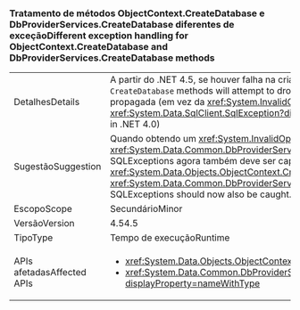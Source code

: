### <a name="different-exception-handling-for-objectcontextcreatedatabase-and-dbproviderservicescreatedatabase-methods"></a><span data-ttu-id="278e4-101">Tratamento de métodos ObjectContext.CreateDatabase e DbProviderServices.CreateDatabase diferentes de exceção</span><span class="sxs-lookup"><span data-stu-id="278e4-101">Different exception handling for ObjectContext.CreateDatabase and DbProviderServices.CreateDatabase methods</span></span>

|   |   |
|---|---|
|<span data-ttu-id="278e4-102">Detalhes</span><span class="sxs-lookup"><span data-stu-id="278e4-102">Details</span></span>|<span data-ttu-id="278e4-103">A partir do .NET 4.5, se houver falha na criação do banco de dados, os métodos <code>CreateDatabase</code> tentarão remover o banco de dados vazio.</span><span class="sxs-lookup"><span data-stu-id="278e4-103">Beginning in .NET 4.5, if database creation fails, <code>CreateDatabase</code> methods will attempt to drop the empty database.</span></span> <span data-ttu-id="278e4-104">Se essa operação for bem-sucedida, a <xref:System.Data.SqlClient.SqlException?displayProperty=name> original será propagada (em vez da <xref:System.InvalidOperationException?displayProperty=name> que sempre era gerada no .NET 4.0)</span><span class="sxs-lookup"><span data-stu-id="278e4-104">If that operation succeeds, the original <xref:System.Data.SqlClient.SqlException?displayProperty=name> will be propagated (instead of the <xref:System.InvalidOperationException?displayProperty=name> that was always thrown in .NET 4.0)</span></span>|
|<span data-ttu-id="278e4-105">Sugestão</span><span class="sxs-lookup"><span data-stu-id="278e4-105">Suggestion</span></span>|<span data-ttu-id="278e4-106">Quando obtendo um <xref:System.InvalidOperationException?displayProperty=name> durante a execução <xref:System.Data.Objects.ObjectContext.CreateDatabase> ou <xref:System.Data.Common.DbProviderServices.CreateDatabase(System.Data.Common.DbConnection,System.Nullable{System.Int32},System.Data.Metadata.Edm.StoreItemCollection)>, SQLExceptions agora também deve ser capturado.</span><span class="sxs-lookup"><span data-stu-id="278e4-106">When catching an <xref:System.InvalidOperationException?displayProperty=name> while executing <xref:System.Data.Objects.ObjectContext.CreateDatabase> or <xref:System.Data.Common.DbProviderServices.CreateDatabase(System.Data.Common.DbConnection,System.Nullable{System.Int32},System.Data.Metadata.Edm.StoreItemCollection)>, SQLExceptions should now also be caught.</span></span>|
|<span data-ttu-id="278e4-107">Escopo</span><span class="sxs-lookup"><span data-stu-id="278e4-107">Scope</span></span>|<span data-ttu-id="278e4-108">Secundário</span><span class="sxs-lookup"><span data-stu-id="278e4-108">Minor</span></span>|
|<span data-ttu-id="278e4-109">Versão</span><span class="sxs-lookup"><span data-stu-id="278e4-109">Version</span></span>|<span data-ttu-id="278e4-110">4.5</span><span class="sxs-lookup"><span data-stu-id="278e4-110">4.5</span></span>|
|<span data-ttu-id="278e4-111">Tipo</span><span class="sxs-lookup"><span data-stu-id="278e4-111">Type</span></span>|<span data-ttu-id="278e4-112">Tempo de execução</span><span class="sxs-lookup"><span data-stu-id="278e4-112">Runtime</span></span>|
|<span data-ttu-id="278e4-113">APIs afetadas</span><span class="sxs-lookup"><span data-stu-id="278e4-113">Affected APIs</span></span>|<ul><li><xref:System.Data.Objects.ObjectContext.CreateDatabase?displayProperty=nameWithType></li><li><xref:System.Data.Common.DbProviderServices.CreateDatabase(System.Data.Common.DbConnection,System.Nullable{System.Int32},System.Data.Metadata.Edm.StoreItemCollection)?displayProperty=nameWithType></li></ul>|

